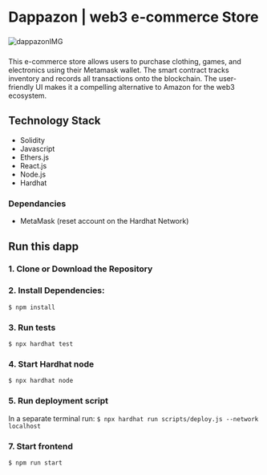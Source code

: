 # Dappazon | web3 e-commerce Store
###
![dappazonIMG](https://github.com/Antharithm/Dappazon/assets/83500098/bc3ecc4f-4dc4-400f-bd99-e06e13e01344)
###
This e-commerce store allows users to purchase clothing, games, and electronics using their Metamask wallet. The smart contract tracks inventory and records all transactions onto the blockchain. The user-friendly UI makes it a compelling alternative to Amazon for the web3 ecosystem.
## Technology Stack

- Solidity
- Javascript
- Ethers.js
- React.js
- Node.js
- Hardhat

### Dependancies
- MetaMask (reset account on the Hardhat Network)

## Run this dapp
### 1. Clone or Download the Repository

### 2. Install Dependencies:
`$ npm install`

### 3. Run tests
`$ npx hardhat test`

### 4. Start Hardhat node
`$ npx hardhat node`

### 5. Run deployment script
In a separate terminal run:
`$ npx hardhat run scripts/deploy.js --network localhost`

### 7. Start frontend
`$ npm run start`
